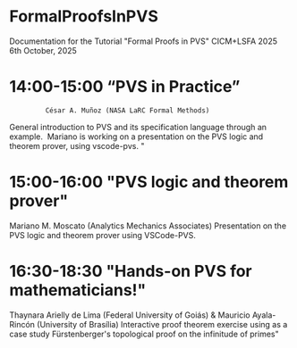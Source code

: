 # FormalProofsInPVS

Documentation for the Tutorial "Formal Proofs in PVS" CICM+LSFA 2025
6th October, 2025

# 14:00-15:00  “PVS in Practice” 
             César A. Muñoz (NASA LaRC Formal Methods)
General introduction to PVS and its specification language through an example.   Mariano is working on a presentation on the PVS logic and theorem prover, using vscode-pvs. "
 
# 15:00-16:00 "PVS logic and theorem prover" 
Mariano M. Moscato (Analytics Mechanics Associates)
Presentation on the PVS logic and theorem prover using VSCode-PVS.

# 16:30-18:30 "Hands-on PVS for mathematicians!" 
Thaynara Arielly de Lima (Federal University of Goiás) & Mauricio Ayala-Rincón (University of Brasília)
Interactive proof theorem exercise using as a case study Fürstenberger's topological proof on the infinitude of primes"
